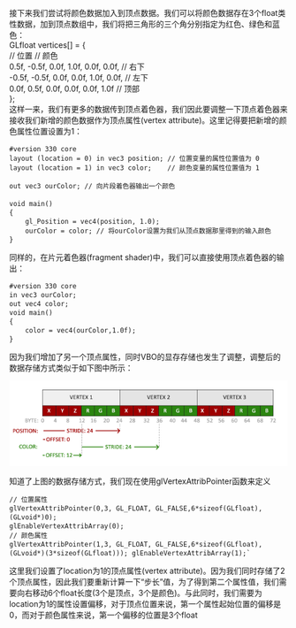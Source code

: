 接下来我们尝试将颜色数据加入到顶点数据。我们可以将颜色数据存在3个float类性数据，加到顶点数组中，我们将把三角形的三个角分别指定为红色、绿色和蓝色：  
GLfloat vertices\[\] = {  
    // 位置              // 颜色  
     0.5f, -0.5f, 0.0f,  1.0f, 0.0f, 0.0f,   // 右下  
    -0.5f, -0.5f, 0.0f,  0.0f, 1.0f, 0.0f,   // 左下  
     0.0f,  0.5f, 0.0f,  0.0f, 0.0f, 1.0f    // 顶部  
};  
这样一来，我们有更多的数据传到顶点着色器，我们因此要调整一下顶点着色器来接收我们新增的颜色数据作为顶点属性\(vertex attribute\)。这里记得要把新增的颜色属性位置设置为1：

```
#version 330 core
layout (location = 0) in vec3 position; // 位置变量的属性位置值为 0 
layout (location = 1) in vec3 color;    // 颜色变量的属性位置值为 1

out vec3 ourColor; // 向片段着色器输出一个颜色

void main()
{
    gl_Position = vec4(position, 1.0);
    ourColor = color; // 将ourColor设置为我们从顶点数据那里得到的输入颜色
}
```

同样的，在片元着色器\(fragment shader\)中，我们可以直接使用顶点着色器的输出：

```
#version 330 core
in vec3 ourColor;
out vec4 color;
void main()
{
    color = vec4(ourColor,1.0f);
}
```

因为我们增加了另一个顶点属性，同时VBO的显存存储也发生了调整，调整后的数据存储方式类似于如下图中所示：

![](/OPENGL/images/vertex_attribute_pointer_interleaved.png)

知道了上图的数据存储方式，我们现在使用glVertexAttribPointer函数来定义

    // 位置属性
    glVertexAttribPointer(0,3, GL_FLOAT, GL_FALSE,6*sizeof(GLfloat), (GLvoid*)0);
    glEnableVertexAttribArray(0);
    // 颜色属性
    glVertexAttribPointer(1,3, GL_FLOAT, GL_FALSE,6*sizeof(GLfloat), (GLvoid*)(3*sizeof(GLfloat))); glEnableVertexAttribArray(1);`

这里我们设置了location为1的顶点属性\(vertex attribute\)。因为我们同时存储了2个顶点属性，因此我们要重新计算一下“步长”值，为了得到第二个属性值，我们需要向右移动6个float长度\(3个是顶点，3个是颜色\)。与此同时，我们需要为location为1的属性设置偏移，对于顶点位置来说，第一个属性起始位置的偏移是0，而对于颜色属性来说，第一个偏移的位置是3个float

